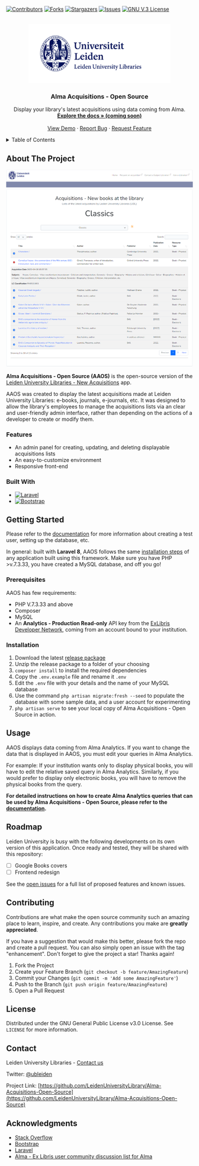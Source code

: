 [![Contributors][contributors-shield]][contributors-url]
[![Forks][forks-shield]][forks-url]
[![Stargazers][stars-shield]][stars-url]
[![Issues][issues-shield]][issues-url]
[![GNU V.3 License][license-shield]][license-url]

<br />
<div align="center">
  <a href="https://github.com/LeidenUniversityLibrary/Alma-Acquisitions-Open-Source">
    <img src="README/ul_logo.png" alt="Leiden University Libraries Logo" height="160">
  </a>

<h3 align="center">Alma Acquisitions - Open Source</h3>

  <p align="center">
    Display your library's latest acquisitions using data coming from Alma.
    <br />
    <!--TODO-->
    <a href="#"><strong>Explore the docs » (coming soon)</strong></a>
    <br />
    <br />
    <a href="https://acquisitions.library.universiteitleiden.nl">View Demo</a>
    ·
    <a href="https://github.com/LeidenUniversityLibrary/Alma-Acquisitions-Open-Source/issues">Report Bug</a>
    ·
    <a href="https://github.com/LeidenUniversityLibrary/Alma-Acquisitions-Open-Source/issues">Request Feature</a>
  </p>
</div>

<details>
  <summary>Table of Contents</summary>
  <ol>
    <li>
      <a href="#about-the-project">About The Project</a>
      <ul>
        <li><a href="#built-with">Built With</a></li>
      </ul>
    </li>
    <li>
      <a href="#getting-started">Getting Started</a>
      <ul>
        <li><a href="#prerequisites">Prerequisites</a></li>
        <li><a href="#installation">Installation</a></li>
      </ul>
    </li>
    <li><a href="#usage">Usage</a></li>
    <li><a href="#roadmap">Roadmap</a></li>
    <li><a href="#contributing">Contributing</a></li>
    <li><a href="#license">License</a></li>
    <li><a href="#contact">Contact</a></li>
    <li><a href="#acknowledgments">Acknowledgments</a></li>
  </ol>
</details>

## About The Project

[![Alma Acquisitions - Open Source][product-screenshot]](https://acquisitions.library.universiteitleiden.nl)

**Alma Acquisitions - Open Source (AAOS)** is the open-source version of the [Leiden University Libraries - New Acquisitions](https://acquisitions.library.universiteitleiden.nl) app.

AAOS was created to display the latest acquisitions made at Leiden University Libraries: e-books, journals, e-journals, etc. It was designed to allow the library's employees to manage the acquisitions lists via an clear and user-friendly admin interface, rather than depending on the actions of a developer to create or modify them.

### Features

* An admin panel for creating, updating, and deleting displayable acquisitions lists
* An easy-to-customize environment
* Responsive front-end

### Built With

* [![Laravel][Laravel.com]][Laravel-url]
* [![Bootstrap][Bootstrap.com]][Bootstrap-url]

## Getting Started

 Please refer to the [documentation](https://example.com) for more information about creating a test user, setting up the database, etc.

In general: built with **Laravel 8**, AAOS follows the same [installation steps](https://laravel.com/docs/8.x/installation) of any application built using this framework. Make sure you have PHP >v.7.3.33, you have created a MySQL database, and off you go!

### Prerequisites

AAOS has few requirements:

* PHP V.7.3.33 and above
* Composer
* MySQL
* An **Analytics - Production Read-only** API key from the [ExLibris Developer Network](https://developers.exlibrisgroup.com/), coming from an account bound to your institution.

### Installation

1. Download the latest [release package](https://github.com/orgs/LeidenUniversityLibrary/packages?repo_name=Alma-Acquisitions-Open-Source)
2. Unzip the release package to a folder of your choosing
3. ```composer install``` to install the required dependencies
4. Copy the ```.env.example``` file and rename it ```.env```
5. Edit the ```.env``` file with your details and the name of your MySQL database
6. Use the command ```php artisan migrate:fresh --seed``` to populate the database with some sample data, and a user account for experimenting
7. ```php artisan serve``` to see your local copy of Alma Acquisitions - Open Source in action.

## Usage

AAOS displays data coming from Alma Analytics. If you want to change the data that is displayed in AAOS, you must edit your queries in Alma Analytics.

For example:
If your institution wants only to display physical books, you will have to edit the relative saved query in Alma Analytics.
Similarly, if you would prefer to display only electronic books, you will have to remove the physical books from the query.

**For detailed instructions on how to create Alma Analytics queries that can be used by Alma Acquisitions - Open Source, please refer to the [documentation](https://example.com).**

## Roadmap

Leiden University is busy with the following developments on its own version of this application. Once ready and tested, they will be shared with this repository:

* [ ] Google Books covers
* [ ] Frontend redesign

See the [open issues](https://github.com/LeidenUniversityLibrary/Alma-Acquisitions-Open-Source/issues) for a full list of proposed features and known issues.

## Contributing

Contributions are what make the open source community such an amazing place to learn, inspire, and create. Any contributions you make are **greatly appreciated**.

If you have a suggestion that would make this better, please fork the repo and create a pull request. You can also simply open an issue with the tag "enhancement".
Don't forget to give the project a star! Thanks again!

1. Fork the Project
2. Create your Feature Branch (`git checkout -b feature/AmazingFeature`)
3. Commit your Changes (`git commit -m 'Add some AmazingFeature'`)
4. Push to the Branch (`git push origin feature/AmazingFeature`)
5. Open a Pull Request

## License

Distributed under the GNU General Public License v3.0 License. See `LICENSE` for more information.

## Contact

Leiden University Libraries - [Contact us](https://www.library.universiteitleiden.nl/about-us/contact)

Twitter: [@ubleiden](https://twitter.com/ubleiden)

Project Link: [https://github.com/LeidenUniversityLibrary/Alma-Acquisitions-Open-Source](https://github.com/LeidenUniversityLibrary/Alma-Acquisitions-Open-Source)

## Acknowledgments

* [Stack Overflow][Stackoverflow-url]
* [Bootstrap][Bootstrap-url]
* [Laravel][Laravel-url]
* [Alma - Ex Libris user community discussion list for Alma](https://exlibrisusers.org/listinfo/alma)

<!-- MARKDOWN LINKS & IMAGES -->
<!-- https://www.markdownguide.org/basic-syntax/#reference-style-links -->
[contributors-shield]: https://img.shields.io/github/contributors/LeidenUniversityLibrary/Alma-Acquisitions-Open-Source.svg?style=for-the-badge
[contributors-url]: https://github.com/LeidenUniversityLibrary/Alma-Acquisitions-Open-Source/graphs/contributors
[forks-shield]: https://img.shields.io/github/forks/LeidenUniversityLibrary/Alma-Acquisitions-Open-Source.svg?style=for-the-badge
[forks-url]: https://github.com/LeidenUniversityLibrary/Alma-Acquisitions-Open-Source/network/members
[stars-shield]: https://img.shields.io/github/stars/LeidenUniversityLibrary/Alma-Acquisitions-Open-Source.svg?style=for-the-badge
[stars-url]: https://github.com/LeidenUniversityLibrary/Alma-Acquisitions-Open-Source/stargazers
[issues-shield]: https://img.shields.io/github/issues/LeidenUniversityLibrary/Alma-Acquisitions-Open-Source.svg?style=for-the-badge
[issues-url]: https://github.com/LeidenUniversityLibrary/Alma-Acquisitions-Open-Source/issues
[license-shield]: https://img.shields.io/github/license/LeidenUniversityLibrary/Alma-Acquisitions-Open-Source.svg?style=for-the-badge
[license-url]: https://github.com/LeidenUniversityLibrary/Alma-Acquisitions-Open-Source/blob/master/LICENSE.txt
[linkedin-shield]: https://img.shields.io/badge/-LinkedIn-black.svg?style=for-the-badge&logo=linkedin&colorB=555
[linkedin-url]: https://linkedin.com/in/linkedin_username
[product-screenshot]: README/screenshot.png
[Laravel.com]: https://img.shields.io/badge/Laravel-FF2D20?style=for-the-badge&logo=laravel&logoColor=white
[Laravel-url]: https://laravel.com
[Bootstrap.com]: https://img.shields.io/badge/Bootstrap-563D7C?style=for-the-badge&logo=bootstrap&logoColor=white
[Bootstrap-url]: https://getbootstrap.com
[Stackoverflow-url]: https://stackoverflow.com/
